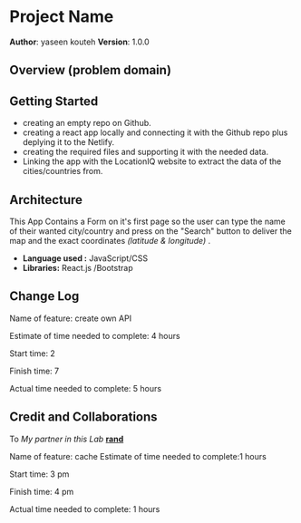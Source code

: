 # Project Name

**Author**: yaseen kouteh
**Version**: 1.0.0 

## Overview (problem domain)


## Getting Started
- creating an empty repo on Github.
- creating a react app locally and connecting it with the Github repo plus deplying it to the Netlify.
- creating the required files and supporting it with the needed data.
- Linking the app with the LocationIQ website to extract the data of the cities/countries from.

## Architecture
This App Contains a Form on it's first page so the user can type the name of their wanted city/country and press on the "Search" button to deliver the map and the exact coordinates *(latitude & longitude)* .
- **Language used :** JavaScript/CSS 
- **Libraries:** React.js /Bootstrap 

## Change Log

Name of feature: create own API

Estimate of time needed to complete: 4 hours

Start time: 2 

Finish time: 7

Actual time needed to complete: 5 hours


## Credit and Collaborations
To *My partner in this Lab* **[rand](https://github.com/Rand92)**


Name of feature: cache
Estimate of time needed to complete:1 hours

Start time: 3 pm

Finish time: 4 pm

Actual time needed to complete: 1 hours
